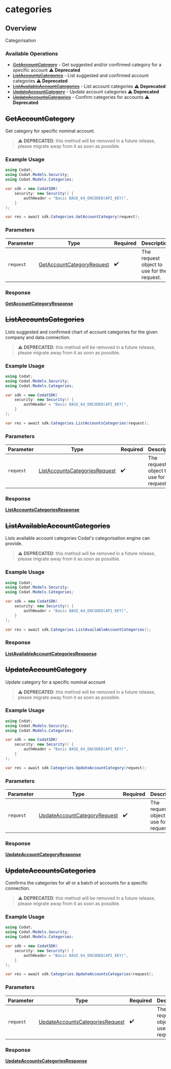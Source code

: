 # categories

## Overview

Categorisation

### Available Operations

* [~~GetAccountCategory~~](#getaccountcategory) - Get suggested and/or confirmed category for a specific account :warning: **Deprecated**
* [~~ListAccountsCategories~~](#listaccountscategories) - List suggested and confirmed account categories :warning: **Deprecated**
* [~~ListAvailableAccountCategories~~](#listavailableaccountcategories) - List account categories :warning: **Deprecated**
* [~~UpdateAccountCategory~~](#updateaccountcategory) - Update account categories :warning: **Deprecated**
* [~~UpdateAccountsCategories~~](#updateaccountscategories) - Confirm categories for accounts :warning: **Deprecated**

## ~~GetAccountCategory~~

Get category for specific nominal account.

> :warning: **DEPRECATED**: this method will be removed in a future release, please migrate away from it as soon as possible.

### Example Usage

```csharp
using Codat;
using Codat.Models.Security;
using Codat.Models.Categories;

var sdk = new CodatSDK(
    security: new Security() {
        authHeader = "Basic BASE_64_ENCODED(API_KEY)",
    }
);

var res = await sdk.Categories.GetAccountCategory(request);
```

### Parameters

| Parameter                                                                         | Type                                                                              | Required                                                                          | Description                                                                       |
| --------------------------------------------------------------------------------- | --------------------------------------------------------------------------------- | --------------------------------------------------------------------------------- | --------------------------------------------------------------------------------- |
| `request`                                                                         | [GetAccountCategoryRequest](../../Models/Categories/GetAccountCategoryRequest.md) | :heavy_check_mark:                                                                | The request object to use for the request.                                        |


### Response

**[GetAccountCategoryResponse](../../Models/Categories/GetAccountCategoryResponse.md)**


## ~~ListAccountsCategories~~

Lists suggested and confirmed chart of account categories for the given company and data connection.

> :warning: **DEPRECATED**: this method will be removed in a future release, please migrate away from it as soon as possible.

### Example Usage

```csharp
using Codat;
using Codat.Models.Security;
using Codat.Models.Categories;

var sdk = new CodatSDK(
    security: new Security() {
        authHeader = "Basic BASE_64_ENCODED(API_KEY)",
    }
);

var res = await sdk.Categories.ListAccountsCategories(request);
```

### Parameters

| Parameter                                                                                 | Type                                                                                      | Required                                                                                  | Description                                                                               |
| ----------------------------------------------------------------------------------------- | ----------------------------------------------------------------------------------------- | ----------------------------------------------------------------------------------------- | ----------------------------------------------------------------------------------------- |
| `request`                                                                                 | [ListAccountsCategoriesRequest](../../Models/Categories/ListAccountsCategoriesRequest.md) | :heavy_check_mark:                                                                        | The request object to use for the request.                                                |


### Response

**[ListAccountsCategoriesResponse](../../Models/Categories/ListAccountsCategoriesResponse.md)**


## ~~ListAvailableAccountCategories~~

Lists available account categories Codat's categorisation engine can provide. 

> :warning: **DEPRECATED**: this method will be removed in a future release, please migrate away from it as soon as possible.

### Example Usage

```csharp
using Codat;
using Codat.Models.Security;
using Codat.Models.Categories;

var sdk = new CodatSDK(
    security: new Security() {
        authHeader = "Basic BASE_64_ENCODED(API_KEY)",
    }
);

var res = await sdk.Categories.ListAvailableAccountCategories();
```


### Response

**[ListAvailableAccountCategoriesResponse](../../Models/Categories/ListAvailableAccountCategoriesResponse.md)**


## ~~UpdateAccountCategory~~

Update category for a specific nominal account

> :warning: **DEPRECATED**: this method will be removed in a future release, please migrate away from it as soon as possible.

### Example Usage

```csharp
using Codat;
using Codat.Models.Security;
using Codat.Models.Categories;

var sdk = new CodatSDK(
    security: new Security() {
        authHeader = "Basic BASE_64_ENCODED(API_KEY)",
    }
);

var res = await sdk.Categories.UpdateAccountCategory(request);
```

### Parameters

| Parameter                                                                               | Type                                                                                    | Required                                                                                | Description                                                                             |
| --------------------------------------------------------------------------------------- | --------------------------------------------------------------------------------------- | --------------------------------------------------------------------------------------- | --------------------------------------------------------------------------------------- |
| `request`                                                                               | [UpdateAccountCategoryRequest](../../Models/Categories/UpdateAccountCategoryRequest.md) | :heavy_check_mark:                                                                      | The request object to use for the request.                                              |


### Response

**[UpdateAccountCategoryResponse](../../Models/Categories/UpdateAccountCategoryResponse.md)**


## ~~UpdateAccountsCategories~~

Comfirms the categories for all or a batch of accounts for a specific connection.

> :warning: **DEPRECATED**: this method will be removed in a future release, please migrate away from it as soon as possible.

### Example Usage

```csharp
using Codat;
using Codat.Models.Security;
using Codat.Models.Categories;

var sdk = new CodatSDK(
    security: new Security() {
        authHeader = "Basic BASE_64_ENCODED(API_KEY)",
    }
);

var res = await sdk.Categories.UpdateAccountsCategories(request);
```

### Parameters

| Parameter                                                                                     | Type                                                                                          | Required                                                                                      | Description                                                                                   |
| --------------------------------------------------------------------------------------------- | --------------------------------------------------------------------------------------------- | --------------------------------------------------------------------------------------------- | --------------------------------------------------------------------------------------------- |
| `request`                                                                                     | [UpdateAccountsCategoriesRequest](../../Models/Categories/UpdateAccountsCategoriesRequest.md) | :heavy_check_mark:                                                                            | The request object to use for the request.                                                    |


### Response

**[UpdateAccountsCategoriesResponse](../../Models/Categories/UpdateAccountsCategoriesResponse.md)**

